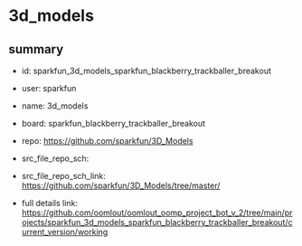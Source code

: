 # 3d_models
 
## summary 
* id: sparkfun_3d_models_sparkfun_blackberry_trackballer_breakout
* user: sparkfun
* name: 3d_models
* board: sparkfun_blackberry_trackballer_breakout
* repo: https://github.com/sparkfun/3D_Models



* src_file_repo_sch: 
* src_file_repo_sch_link: https://github.com/sparkfun/3D_Models/tree/master/
* full details link: https://github.com/oomlout/oomlout_oomp_project_bot_v_2/tree/main/projects/sparkfun_3d_models_sparkfun_blackberry_trackballer_breakout/current_version/working  







